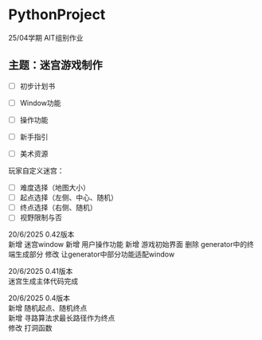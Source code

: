 # PythonProject
25/04学期 AIT组别作业

## 主题：迷宫游戏制作

- [ ] 初步计划书  
- [ ] Window功能  
- [ ] 操作功能  
- [ ] 新手指引  
- [ ] 美术资源  
 

玩家自定义迷宫：
- [ ] 难度选择（地图大小）
- [ ] 起点选择（左侧、中心、随机）
- [ ] 终点选择（右侧、随机）
- [ ] 视野限制与否

20/6/2025 0.42版本  
新增 迷宫window
新增 用户操作功能
新增 游戏初始界面
删除 generator中的终端生成部分
修改 让generator中部分功能适配window

20/6/2025 0.41版本  
迷宫生成主体代码完成  


20/6/2025 0.4版本  
新增 随机起点、随机终点  
新增 寻路算法求最长路径作为终点  
修改 打洞函数  

